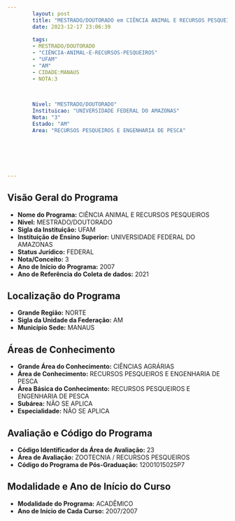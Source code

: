 ```yaml
---
        layout: post
        title: "MESTRADO/DOUTORADO em CIÊNCIA ANIMAL E RECURSOS PESQUEIROS na UFAM  "
        date: 2023-12-17 23:06:39
     
        tags:
        - MESTRADO/DOUTORADO
        - "CIÊNCIA-ANIMAL-E-RECURSOS-PESQUEIROS"
        - "UFAM"
        - "AM"
        - CIDADE:MANAUS
        - NOTA:3
        
       

        Nivel: "MESTRADO/DOUTORADO"
        Instituicao: "UNIVERSIDADE FEDERAL DO AMAZONAS"
        Nota: "3"
        Estado: "AM"
        Area: "RECURSOS PESQUEIROS E ENGENHARIA DE PESCA"
        
        
        
        
        
        
---
```

## Visão Geral do Programa
- **Nome do Programa:** CIÊNCIA ANIMAL E RECURSOS PESQUEIROS
- **Nível:** MESTRADO/DOUTORADO
- **Sigla da Instituição:** UFAM
- **Instituição de Ensino Superior:** UNIVERSIDADE FEDERAL DO AMAZONAS
- **Status Jurídico:** FEDERAL
- **Nota/Conceito:** 3
- **Ano de Início do Programa:** 2007
- **Ano de Referência do Coleta de dados:** 2021

## Localização do Programa
- **Grande Região:** NORTE
- **Sigla da Unidade da Federação:** AM
- **Município Sede:** MANAUS

## Áreas de Conhecimento
- **Grande Área do Conhecimento:** CIÊNCIAS AGRÁRIAS
- **Área de Conhecimento:** RECURSOS PESQUEIROS E ENGENHARIA DE PESCA
- **Área Básica do Conhecimento:** RECURSOS PESQUEIROS E ENGENHARIA DE PESCA
- **Subárea:** NÃO SE APLICA
- **Especialidade:** NÃO SE APLICA

## Avaliação e Código do Programa
- **Código Identificador da Área de Avaliação:** 23
- **Área de Avaliação:** ZOOTECNIA / RECURSOS PESQUEIROS
- **Código do Programa de Pós-Graduação:** 12001015025P7


## Modalidade e Ano de Início do Curso
- **Modalidade do Programa:** ACADÊMICO
- **Ano de Início de Cada Curso:** 2007/2007
